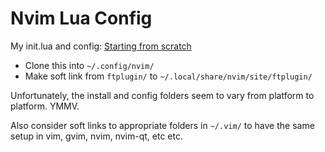 # Nvim Lua Config

My init.lua and config: [Starting from scratch](https://github.com/LunarVim/Neovim-from-scratch)

* Clone this into `~/.config/nvim/`
* Make soft link from `ftplugin/` to `~/.local/share/nvim/site/ftplugin/`

Unfortunately, the install and config folders seem to vary from platform to platform. YMMV.

Also consider soft links to appropriate folders in `~/.vim/` to have the same setup in vim, gvim, nvim, nvim-qt, etc etc.
